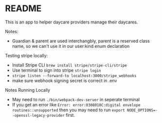 # README

This is an app to helper daycare providers manage their daycares.

Notes:
* Guardian & parent are used interchangbly, parent is a reserved class name, so we can't use it in our user:kind enum declaration

Testing stripe locally:
* Install Stripe CLI ```brew install stripe/stripe-cli/stripe```
* Use terminal to sign into stripe ```stripe login```
* ```stripe listen --forward-to localhost:3000/stripe_webhooks```
* make sure webhook signing secret is correct in .env

Notes Running Locally
* May need to run `./bin/webpack-dev-server` in seperate terminal
* If you get an error like `Error: error:0308010C:digital envelope routines::unsupported` then you may need to run `export NODE_OPTIONS=--openssl-legacy-provider` first.
